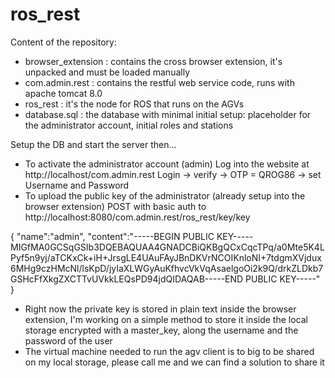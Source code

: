 # ros_rest

Content of the repository:

- browser_extension : contains the cross browser extension, it's unpacked and must be loaded manually
- com.admin.rest : contains the restful web service code, runs with apache tomcat 8.0
- ros_rest : it's the node for ROS that runs on the AGVs
- database.sql : the database with minimal initial setup: placeholder for the administrator account, initial roles and stations

Setup the DB and start the server then...

- To activate the administrator account (admin)
Log into the website at http://localhost/com.admin.rest
Login -> verify -> OTP = QROG86 -> set Username and Password
- To upload the public key of the administrator (already setup into the browser extension)
POST with basic auth to http://localhost:8080/com.admin.rest/ros_rest/key/key

{
	"name":"admin",
	"content":"-----BEGIN PUBLIC KEY-----MIGfMA0GCSqGSIb3DQEBAQUAA4GNADCBiQKBgQCxCqcTPq/a0Mte5K4LPyf5n9yj/aTCKxCk+iH+JrsgLE4UAuFAyJBnDKVrNCOIKnloNI+7tdgmXVjdux6MHg9czHMcNl/lsKpD/jyIaXLWGyAuKfhvcVkVqAsaelgoOi2k9Q/drkZLDkb7GSHcFfXkgZXCTTvUVkkLEQsPD94jdQIDAQAB-----END PUBLIC KEY-----"
}

- Right now the private key is stored in plain text inside the browser extension, I'm working on a simple method to store it inside the local storage encrypted with a master_key, along the username and the password of the user
- The virtual machine needed to run the agv client is to big to be shared on my local storage, please call me and we can find a solution to share it

